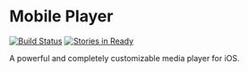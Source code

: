 # Mobile Player

[![Build Status](https://circleci.com/gh/movielala/mobileplayer-ios.svg?style=svg&circle-token=d6bb71f7a115ecb36f54744eea175e8e2792f5ad)](https://circleci.com/gh/movielala/mobileplayer-ios)
[![Stories in Ready](https://badge.waffle.io/movielala/mobileplayer-ios.svg)](http://waffle.io/movielala/mobileplayer-ios)

A powerful and completely customizable media player for iOS.
